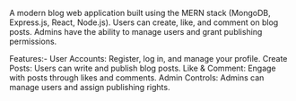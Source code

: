 A modern blog web application built using the MERN stack (MongoDB, Express.js, React, Node.js). Users can create, like, and comment on blog posts. Admins have the ability to manage users and grant publishing permissions.

Features:-
  User Accounts: Register, log in, and manage your profile.
  Create Posts: Users can write and publish blog posts.
  Like & Comment: Engage with posts through likes and comments.
  Admin Controls: Admins can manage users and assign publishing rights.
